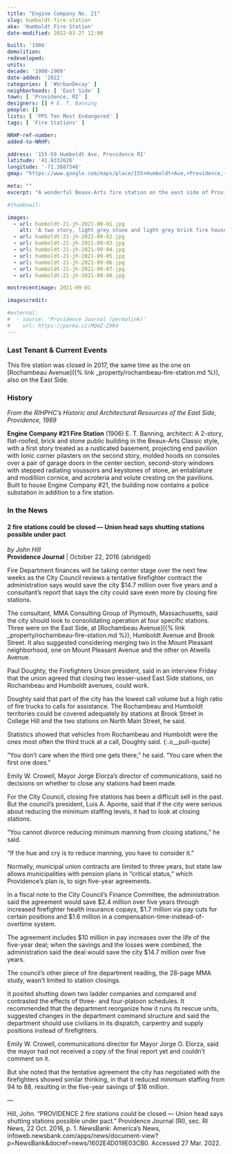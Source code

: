 ```yaml
---
title: "Engine Company No. 21"
slug: humboldt-fire-station
aka: 'Humboldt Fire Station'
date-modified: 2022-03-27 12:00

built: '1906'
demolition:
redeveloped:
units:
decade: '1900-1909'
date-added: '2022'
categories: [ '#UrbanDecay' ]
neighborhoods: [ 'East Side' ]
town: [ 'Providence, RI' ]
designers: [] # E. T. Banning
people: []
lists: [ 'PPS Ten Most Endangered' ]
tags: [ 'Fire Stations' ]

NRHP-ref-number:
added-to-NRHP:

address: '155-59 Humboldt Ave, Providence RI'
latitude: '41.8332626'
longitude: '-71.3887546'
gmap: "https://www.google.com/maps/place/155+Humboldt+Ave,+Providence,+RI+02906/@41.8332626,-71.3887546,17z/data=!3m1!4b1!4m5!3m4!1s0x89e4452a418d266b:0xc8ee7f8fc02f4189!8m2!3d41.8332626!4d-71.3865659"

meta: ""
excerpt: "A wonderful Beaux-Arts fire station on the east side of Providence that has been vacant since 2017"

#thumbnail:

images:
  - url: humboldt-21-jh-2021-09-01.jpg
    alt: 'A two story, light grey stone and light grey brick fire house in two symmetrical wings around a central base of two garage door openings. An elaborate copper cornice wraps the roof and featues a few winged details and filagrees.'
  - url: humboldt-21-jh-2021-09-02.jpg
  - url: humboldt-21-jh-2021-09-03.jpg
  - url: humboldt-21-jh-2021-09-04.jpg
  - url: humboldt-21-jh-2021-09-05.jpg
  - url: humboldt-21-jh-2021-09-06.jpg
  - url: humboldt-21-jh-2021-09-07.jpg
  - url: humboldt-21-jh-2021-09-08.jpg

mostrecentimage: 2021-09-01

imagescredit:

#external:
#  - source: 'Providence Journal (permalink)'
#    url: https://perma.cc/MQ4Z-Z9K4
---
```


### Last Tenant & Current Events

This fire station was closed in 2017, the same time as the one on [Rochambeau Avenue]({% link _property/rochambeau-fire-station.md %}), also on the East Side. 


### History

_From the RIHPHC’s Historic and Architectural Resources of the East Side, Providence, 1989_

**Engine Company #21 Fire Station** (1906) E. T. Banning, architect: A 2-story, flat-roofed, brick and stone public building in the Beaux-Arts Classic style, with a first story treated as a rusticated basement, projecting end pavilion with Ionic corner pilasters on the second story, molded hoods on consoles over a pair of garage doors in the center section, second-story windows with stepped radiating voussoirs and keystones of stone, an entablature and modillion cornice, and acroteria and volute cresting on the pavilions. Built to house Engine Company #21, the building now contains a police substation in addition to a fire station.


### In the News

#### 2 fire stations could be closed — Union head says shutting stations possible under pact

_by John Hill_  
**Providence Journal** | October 22, 2016 (abridged)

Fire Department finances will be taking center stage over the next few weeks as the City Council reviews a tentative firefighter contract the administration says would save the city $14.7 million over five years and a consultant’s report that says the city could save even more by closing fire stations.

The consultant, MMA Consulting Group of Plymouth, Massachusetts, said the city should look to consolidating operation at four specific stations. Three were on the East Side, at [Rochambeau Avenue]({% link _property/rochambeau-fire-station.md %}), Humboldt Avenue and Brook Street. It also suggested considering merging two in the Mount Pleasant neighborhood, one on Mount Pleasant Avenue and the other on Atwells Avenue.

Paul Doughty, the Firefighters Union president, said in an interview Friday that the union agreed that closing two lesser-used East Side stations, on Rochambeau and Humboldt avenues, could work.

Doughty said that part of the city has the lowest call volume but a high ratio of fire trucks to calls for assistance. The Rochambeau and Humboldt territories could be covered adequately by stations at Brook Street in College Hill and the two stations on North Main Street, he said.

Statistics showed that vehicles from Rochambeau and Humboldt were the ones most often the third truck at a call, Doughty said.
{:.o__pull-quote}

“You don’t care when the third one gets there,” he said. “You care when the first one does.”

Emily W. Crowell, Mayor Jorge Elorza’s director of communications, said no decisions on whether to close any stations had been made.

For the City Council, closing fire stations has been a difficult sell in the past. But the council’s president, Luis A. Aponte, said that if the city were serious about reducing the minimum staffing levels, it had to look at closing stations.

“You cannot divorce reducing minimum manning from closing stations,” he said.

“If the hue and cry is to reduce manning, you have to consider it.”

Normally, municipal union contracts are limited to three years, but state law allows municipalities with pension plans in “critical status,” which Providence’s plan is, to sign five-year agreements.

In a fiscal note to the City Council’s Finance Committee, the administration said the agreement would save $2.4 million over five years through increased firefighter health insurance copays, $1.7 million via pay cuts for certain positions and $1.6 million in a compensation-time-instead-of-overtime system.

The agreement includes $10 million in pay increases over the life of the five-year deal; when the savings and the losses were combined, the administration said the deal would save the city $14.7 million over five years.

The council’s other piece of fire department reading, the 28-page MMA study, wasn’t limited to station closings.

It posited shutting down two ladder companies and compared and contrasted the effects of three- and four-platoon schedules. It recommended that the department reorganize how it runs its rescue units, suggested changes in the department command structure and said the department should use civilians in its dispatch, carpentry and supply positions instead of firefighters.

Emily W. Crowell, communications director for Mayor Jorge O. Elorza, said the mayor had not received a copy of the final report yet and couldn’t comment on it.

But she noted that the tentative agreement the city has negotiated with the firefighters showed similar thinking, in that it reduced minimum staffing from 94 to 88, resulting in the five-year savings of $16 million.

—

Hill, John. “PROVIDENCE 2 fire stations could be closed — Union head says shutting stations possible under pact.” Providence Journal (RI), sec. RI News, 22 Oct. 2016, p. 1. NewsBank: America’s News, infoweb.newsbank.com/apps/news/document-view?p=NewsBank&docref=news/1602E4D019E03CB0. Accessed 27 Mar. 2022.
